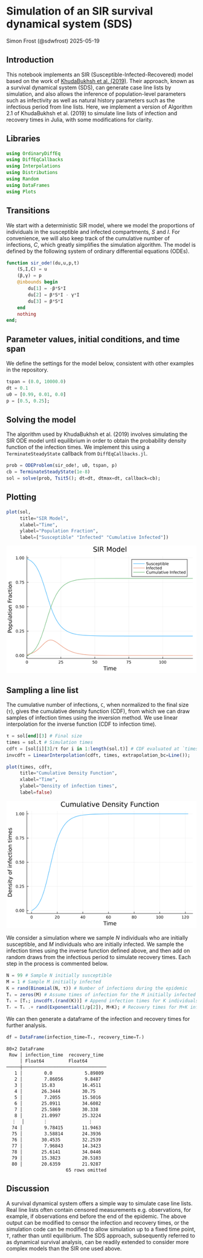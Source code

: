 # Simulation of an SIR survival dynamical system (SDS)
Simon Frost (@sdwfrost)
2025-05-19

## Introduction

This notebook implements an SIR (Susceptible-Infected-Recovered) model based on the work of [KhudaBukhsh et al. (2019)](https://doi.org/10.1098/rsfs.2019.0048). Their approach, known as a survival dynamical system (SDS), can generate case line lists by simulation, and also allows the inference of population-level parameters such as infectivity as well as natural history parameters such as the infectious period from line lists. Here, we implement a version of Algorithm 2.1 of KhudaBukhsh et al. (2019) to simulate line lists of infection and recovery times in Julia, with some modifications for clarity.

## Libraries

```julia
using OrdinaryDiffEq
using DiffEqCallbacks
using Interpolations
using Distributions
using Random
using DataFrames
using Plots
```




## Transitions

We start with a deterministic SIR model, where we model the proportions of individuals in the susceptible and infected compartments, $S$ and $I$. For convenience, we will also keep track of the cumulative number of infections, $C$, which greatly simplifies the simulation algorithm. The model is defined by the following system of ordinary differential equations (ODEs).

```julia
function sir_ode!(du,u,p,t)
    (S,I,C) = u
    (β,γ) = p
    @inbounds begin
        du[1] = -β*S*I
        du[2] = β*S*I - γ*I
        du[3] = β*S*I
    end
    nothing
end;
```




## Parameter values, initial conditions, and time span

We define the settings for the model below, consistent with other examples in the repository.

```julia
tspan = (0.0, 10000.0)
dt = 0.1
u0 = [0.99, 0.01, 0.0]
p = [0.5, 0.25];
```




## Solving the model

The algorithm used by KhudaBukhsh et al. (2019) involves simulating the SIR ODE model until equilibrium in order to obtain the probability density function of the infection times. We implement this using a `TerminateSteadyState` callback from `DiffEqCallbacks.jl`.

```julia
prob = ODEProblem(sir_ode!, u0, tspan, p)
cb = TerminateSteadyState(1e-8)
sol = solve(prob, Tsit5(); dt=dt, dtmax=dt, callback=cb);
```




## Plotting

```julia
plot(sol,
     title="SIR Model",
     xlabel="Time",
     ylabel="Population Fraction",
     label=["Susceptible" "Infected" "Cumulative Infected"])
```

![](figures/sds_5_1.png)



## Sampling a line list

The cumulative number of infections, `C`, when normalized to the final size (`τ`), gives the cumulative density function (CDF), from which we can draw samples of infection times using the inversion method. We use linear interpolation for the inverse function (CDF to infection time).

```julia
τ = sol[end][3] # Final size
times = sol.t # Simulation times
cdfτ = [sol[i][3]/τ for i in 1:length(sol.t)] # CDF evaluated at `times`, obtained by C/τ
invcdfτ = LinearInterpolation(cdfτ, times, extrapolation_bc=Line());
```


```julia
plot(times, cdfτ,
     title="Cumulative Density Function",
     xlabel="Time",
     ylabel="Density of infection times",
     label=false)
```

![](figures/sds_7_1.png)



We consider a simulation where we sample $N$ individuals who are initially susceptible, and $M$ individuals who are initially infected. We sample the infection times using the inverse function defined above, and then add on random draws from the infectious period to simulate recovery times. Each step in the process is commented below.

```julia
N = 99 # Sample N initially susceptible
M = 1 # Sample M initially infected
K = rand(Binomial(N, τ)) # Number of infections during the epidemic
Tᵢ = zeros(M) # Assume times of infection for the M initially infected individuals are zero
Tᵢ = [Tᵢ; invcdfτ.(rand(K))] # Append infection times for K individuals
Tᵣ = Tᵢ .+ rand(Exponential(1/p[2]), M+K); # Recovery times for M+K infected individuals
```




We can then generate a dataframe of the infection and recovery times for further analysis.

```julia
df = DataFrame(infection_time=Tᵢ, recovery_time=Tᵣ)
```

```
80×2 DataFrame
 Row │ infection_time  recovery_time
     │ Float64         Float64
─────┼───────────────────────────────
   1 │        0.0            5.89809
   2 │        7.86056        9.8487
   3 │       15.83          16.4511
   4 │       26.3444        30.75
   5 │        7.2055        15.5016
   6 │       25.0911        34.6082
   7 │       25.5869        30.338
   8 │       21.0997        25.3224
  ⋮  │       ⋮               ⋮
  74 │        9.78415       11.9463
  75 │        3.58814       24.3936
  76 │       30.4535        32.2539
  77 │        7.96843       14.3423
  78 │       25.6141        34.0446
  79 │       15.3823        20.5103
  80 │       20.6359        21.9287
                      65 rows omitted
```





## Discussion

A survival dynamical system offers a simple way to simulate case line lists. Real line lists often contain censored measurements e.g. observations, for example, if observations end before the end of the epidemic. The above output can be modified to censor the infection and recovery times, or the simulation code can be modified to allow simulation up to a fixed time point, `T`, rather than until equilibrium. The SDS approach, subsequently referred to as dynamical survival analysis, can be readily extended to consider more complex models than the SIR one used above.
